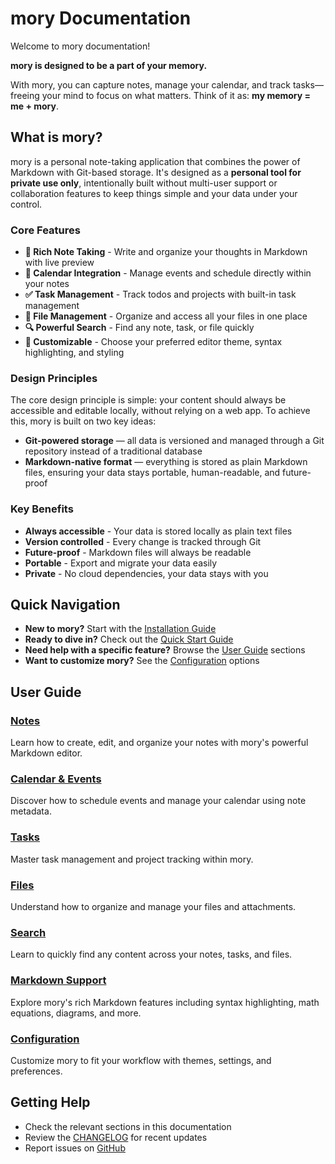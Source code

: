 # mory Documentation

Welcome to mory documentation!

**mory is designed to be a part of your memory.**

With mory, you can capture notes, manage your calendar, and track tasks—freeing your mind to focus on what matters. Think of it as: **my memory = me + mory**.

## What is mory?

mory is a personal note-taking application that combines the power of Markdown with Git-based storage. It's designed as a **personal tool for private use only**, intentionally built without multi-user support or collaboration features to keep things simple and your data under your control.

### Core Features

- **📝 Rich Note Taking** - Write and organize your thoughts in Markdown with live preview
- **📅 Calendar Integration** - Manage events and schedule directly within your notes
- **✅ Task Management** - Track todos and projects with built-in task management
- **📁 File Management** - Organize and access all your files in one place
- **🔍 Powerful Search** - Find any note, task, or file quickly
- **🎨 Customizable** - Choose your preferred editor theme, syntax highlighting, and styling

### Design Principles

The core design principle is simple: your content should always be accessible and editable locally, without relying on a web app. To achieve this, mory is built on two key ideas:

- **Git-powered storage** — all data is versioned and managed through a Git repository instead of a traditional database
- **Markdown-native format** — everything is stored as plain Markdown files, ensuring your data stays portable, human-readable, and future-proof

### Key Benefits

- **Always accessible** - Your data is stored locally as plain text files
- **Version controlled** - Every change is tracked through Git
- **Future-proof** - Markdown files will always be readable
- **Portable** - Export and migrate your data easily
- **Private** - No cloud dependencies, your data stays with you

## Quick Navigation

- **New to mory?** Start with the [Installation Guide](getting-started.md)
- **Ready to dive in?** Check out the [Quick Start Guide](quick-start.md)
- **Need help with a specific feature?** Browse the [User Guide](#user-guide) sections
- **Want to customize mory?** See the [Configuration](configuration.md) options

## User Guide

### [Notes](notes.md)
Learn how to create, edit, and organize your notes with mory's powerful Markdown editor.

### [Calendar & Events](calendar.md) 
Discover how to schedule events and manage your calendar using note metadata.

### [Tasks](tasks.md)
Master task management and project tracking within mory.

### [Files](files.md)
Understand how to organize and manage your files and attachments.

### [Search](search.md)
Learn to quickly find any content across your notes, tasks, and files.

### [Markdown Support](markdown.md)
Explore mory's rich Markdown features including syntax highlighting, math equations, diagrams, and more.

### [Configuration](configuration.md)
Customize mory to fit your workflow with themes, settings, and preferences.

## Getting Help

- Check the relevant sections in this documentation
- Review the [CHANGELOG](https://github.com/yuttie/mory/blob/main/CHANGELOG.md) for recent updates
- Report issues on [GitHub](https://github.com/yuttie/mory/issues)
